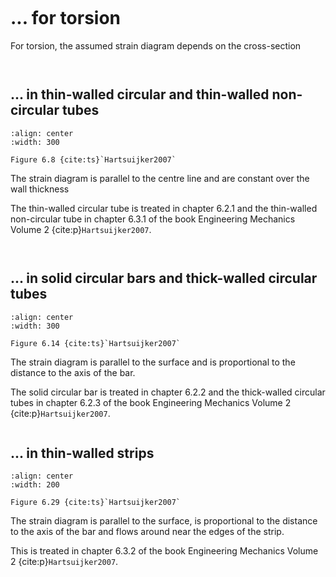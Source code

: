 ```{index} Strain diagram torsion
```
# ... for torsion

For torsion, the assumed strain diagram depends on the cross-section

```{index} Strain diagram torsion; thin-walled circular tubes
```
```{index} Strain diagram torsion; thin-walled non-circular tubes
```
## ... in thin-walled circular and thin-walled non-circular tubes

```{figure} ./torsion_data/image_1.png
:align: center
:width: 300

Figure 6.8 {cite:ts}`Hartsuijker2007`
```

The strain diagram is parallel to the centre line and are constant over the wall thickness

The thin-walled circular tube is treated in chapter 6.2.1 and the thin-walled non-circular tube in chapter 6.3.1 of the book Engineering Mechanics Volume 2 {cite:p}`Hartsuijker2007`.

```{index} Strain diagram torsion; solid circular bars
```
```{index} Strain diagram torsion; thick-walled circular tubes
```
## ... in solid circular bars and thick-walled circular tubes

```{figure} ./torsion_data/image_2.png
:align: center
:width: 300

Figure 6.14 {cite:ts}`Hartsuijker2007`
```

The strain diagram is parallel to the surface and is proportional to the distance to the axis of the bar.

The solid circular bar is treated in chapter 6.2.2 and the thick-walled circular tubes in chapter 6.2.3 of the book Engineering Mechanics Volume 2 {cite:p}`Hartsuijker2007`.

```{index} Strain diagram torsion; thin-walled strips
```
## ... in thin-walled strips

```{figure} ./torsion_data/image_3.png
:align: center
:width: 200

Figure 6.29 {cite:ts}`Hartsuijker2007`
```

The strain diagram is parallel to the surface, is proportional to the distance to the axis of the bar and flows around near the edges of the strip.

This is treated in chapter 6.3.2 of the book Engineering Mechanics Volume 2 {cite:p}`Hartsuijker2007`.

